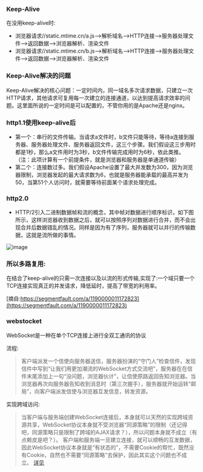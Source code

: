 ### Keep-Alive
在没用keep-alive时:

* 浏览器请求//static.mtime.cn/a.js-->解析域名-->HTTP连接-->服务器处理文件-->返回数据-->浏览器解析、渲染文件
* 浏览器请求//static.mtime.cn/b.js-->解析域名-->HTTP连接-->服务器处理文件-->返回数据-->浏览器解析、渲染文件

### Keep-Alive解决的问题
Keep-Alive解决的核心问题：一定时间内，同一域名多次请求数据，只建立一次HTTP请求，其他请求可复用每一次建立的连接通道，以达到提高请求效率的问题。这里面所说的一定时间是可以配置的，不管你用的是Apache还是nginx。

### http1.1使用keep-alive后
* 第一个：串行的文件传输。当请求a文件时，b文件只能等待，等待a连接到服务器、服务器处理文件、服务器返回文件，这三个步骤。我们假设这三步用时都是1秒，那么a文件用时为3秒，b文件传输完成用时为6秒，依此类推。（注：此项计算有一个前提条件，就是浏览器和服务器是单通道传输）
* 第二个：连接数过多。我们假设Apache设置了最大并发数为300，因为浏览器限制，浏览器发起的最大请求数为6，也就是服务器能承载的最高并发为50，当第51个人访问时，就需要等待前面某个请求处理完成。

### http2.0
* HTTP/2引入二进制数据帧和流的概念，其中帧对数据进行顺序标识，如下图所示，这样浏览器收到数据之后，就可以按照序列对数据进行合并，而不会出现合并后数据错乱的情况。同样是因为有了序列，服务器就可以并行的传输数据，这就是流所做的事情。

![image](https://segmentfault.com/img/bVUSLx?w=562&h=375)

### 所以多路复用:
在结合了keep-alive的只需一次连接以及以流的形式传输,实现了:一个域只要一个TCP连接实现真正的并发请求，降低延时，提高了带宽的利用率。

[摘自:https://segmentfault.com/a/1190000011172823](https://segmentfault.com/a/1190000011172823)

### webstocket
WebSocket是一种在单个TCP连接上进行全双工通讯的协议

流程:
> 客户端派发一个信使向服务器送信，服务器扮演的“守门人”检查信件，发现信件中写到“让我们用更加潮流的WebSocket方式交流吧”，服务器在在信件末尾添加上一句“没问题，浏览器伙计”，让信使原路返回告知浏览器。当浏览器再次向服务器告知收到消息时（第三次握手），服务器就开始运转“邮局”，向客户端派发信使与浏览器互发信息，转发资源。

实现跨域访问:
> 当客户端与服务端创建WebSocket连接后，本身就可以天然的实现跨域资源共享，WebSocket协议本身就不受浏览器“同源策略”的限制（还记得吧，同源策略只是限制了跨域的AJAX请求？），所以问题本身就不成立（有点赖皮是吧？）。
> 客户端和服务端一旦建立连接，就可以顺畅的互发数据，因此WebSocket协议本身就是“有状态的”，不需要Cookie的帮忙，既然没有Cookie，自然也不需要“同源策略”去保护，因此其实这个问题也不成立。
[详见](https://segmentfault.com/a/1190000012370451)
